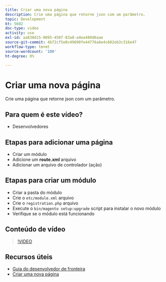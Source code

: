 ```yaml
---
title: Criar uma nova página
description: Crie uma página que retorne json com um parâmetro.
topic: Development
kt: 5602
doc-type: video
activity: use
exl-id: aa830d15-0095-450f-83a8-a4ea489d6aae
source-git-commit: 4b72cf5e0c49690fe44776a6e4c682eb3c316e47
workflow-type: tm+mt
source-wordcount: '100'
ht-degree: 0%

---
```


# Criar uma nova página

Crie uma página que retorne json com um parâmetro.

## Para quem é este vídeo?

- Desenvolvedores

## Etapas para adicionar uma página

- Criar um módulo
- Adicione um **route.xml** arquivo
- Adicionar um arquivo de controlador (ação)

## Etapas para criar um módulo

- Criar a pasta do módulo
- Crie o `etc/module.xml` arquivo
- Crie o `registration.php` arquivo
- Execute o `bin/magento setup:upgrade` script para instalar o novo módulo
- Verifique se o módulo está funcionando

## Conteúdo de vídeo

>[!VIDEO](https://video.tv.adobe.com/v/35816?quality=12&learn=on)

## Recursos úteis

- [Guia do desenvolvedor de fronteira](https://devdocs.magento.com/guides/v2.4/frontend-dev-guide/bk-frontend-dev-guide.html)
- [Criar uma nova página](https://devdocs.magento.com/videos/fundamentals/create-a-new-page/)
